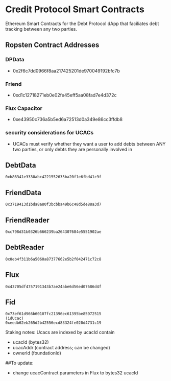 # Credit Protocol Smart Contracts

Ethereum Smart Contracts for the Debt Protocol dApp that faciliates debt tracking between any two parties.

## Ropsten Contract Addresses
### DPData
* 0x2f6c7dd0966f8aa217425201de970049192bfc7b

### Friend
* 0xd1c12718271eb0e02fe45eff5aa08fad7e4d372c

### Flux Capacitor
* 0xe43950c736a5b5ed6a72513d0a349e86cc3ffdb8


### security considerations for UCACs
* UCACs must verify whether they want a user to add debts between ANY two parties, or only debts they are personally involved in


## DebtData
```
0xb86341e3330abc4221552635ba20f1e6fbd41c9f
```
## FriendData
```
0x3719413d1bda8a80f3bcbba49b6c48d5de88a3d7
```
## FriendReader
```
0xc798d31b0326b666239ba264307684e5551902ae
```
## DebtReader
```
0x0eb4f311b6a5060a87377662e5b2f042471c72c8
```
## Flux
```
0x43705df4757191343b7ae24abe6d56ed07686d4f
```
## Fid
```
0x73ef61d966b60107fc21396ec61395be85972515
(idUcac)
0xeedb62eb265d2b42556ecd83324fe020d4731c19 
```


Staking notes:
Ucacs are indexed by ucacId
contain 
- ucacId (bytes32)
- ucacAddr (contract address; can be changed)
- ownerId (foundationId)


##To update:
- change ucacContract parameters in Flux to bytes32 ucacId 
